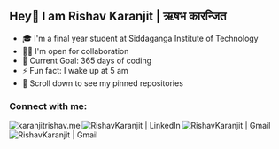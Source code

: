 ## Hey👋 I am Rishav Karanjit | ऋषभ कारन्जित
<ul>
  <li>🎓 I'm a final year student at Siddaganga Institute of Technology</li>
  <li>🤝🏻 I'm open for collaboration</li>
  <li>🎯 Current Goal: 365 days of coding</li>
  <li>⚡ Fun fact: I wake up at 5 am
  <li>📌 Scroll down to see my pinned repositories</li>
</ul>

### Connect with me:

[<img align="left" alt="karanjitrishav.me"  src="https://img.shields.io/badge/karanjitrishav.me-%64BAFF.svg?&style=for-the-badge&logoColor=white" />][website]
[<img align="left" alt="RishavKaranjit | LinkedIn" src="https://img.shields.io/badge/linkedin-%230077B5.svg?&style=for-the-badge&logo=linkedin&logoColor=white" />][linkedin]
[<img align="left" alt="RishavKaranjit | Gmail" src="https://img.shields.io/badge/gmail-D14836?&style=for-the-badge&logo=gmail&logoColor=white" />][gmail]
[<img align="left" alt="RishavKaranjit | Gmail" src="https://img.shields.io/badge/UDEMY-%23EC5252.svg?&style=for-the-badge&logo=Udemy&logoColor=white " />][udemy]
          
       
[udemy]: https://www.udemy.com/user/rishav-karanjit/
[website]: http://karanjitrishav.me/
[gmail]: mailto:karanjitrishav4@gmail.com
[linkedin]: https://www.linkedin.com/in/rishavkaranjit/

